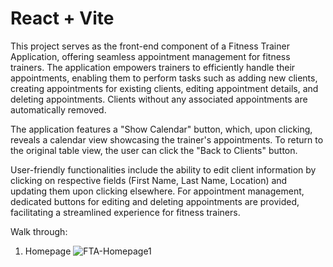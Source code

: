 # React + Vite

This project serves as the front-end component of a Fitness Trainer Application, offering seamless appointment management for fitness trainers. The application empowers trainers to efficiently handle their appointments, enabling them to perform tasks such as adding new clients, creating appointments for existing clients, editing appointment details, and deleting appointments. Clients without any associated appointments are automatically removed.

The application features a "Show Calendar" button, which, upon clicking, reveals a calendar view showcasing the trainer's appointments. To return to the original table view, the user can click the "Back to Clients" button.

User-friendly functionalities include the ability to edit client information by clicking on respective fields (First Name, Last Name, Location) and updating them upon clicking elsewhere. For appointment management, dedicated buttons for editing and deleting appointments are provided, facilitating a streamlined experience for fitness trainers.

Walk through:
1) Homepage
![FTA-Homepage1](https://github.com/Jayy-13/fitness-trainer-appointment/assets/97361502/5c6c381f-540c-4e58-ba12-097060089ff7)

